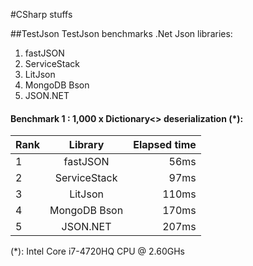 #CSharp stuffs

##TestJson
TestJson benchmarks .Net Json libraries:  
1. fastJSON  
2. ServiceStack  
3. LitJson  
4. MongoDB Bson  
5. JSON.NET  

#### Benchmark 1 : 1,000 x Dictionary<> deserialization (*):
| Rank   | Library       | Elapsed time  |
| -------|:-------------:| -------------:|
| 1      | fastJSON      | 56ms |
| 2      | ServiceStack  | 97ms |
| 3      | LitJson       | 110ms |
| 4      | MongoDB Bson  | 170ms |
| 5      | JSON.NET      | 207ms |
(*): Intel Core i7-4720HQ CPU @ 2.60GHs  
